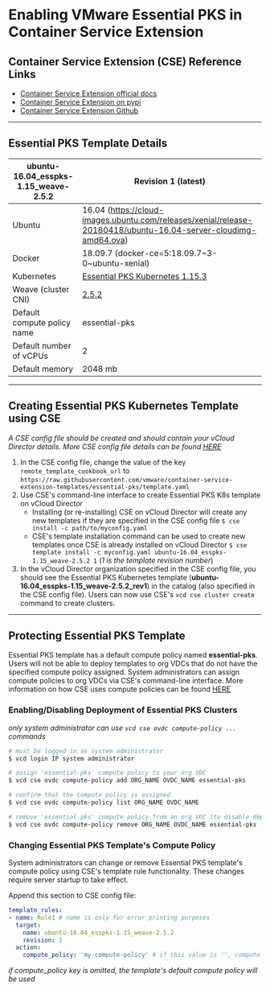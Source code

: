 # Enabling VMware Essential PKS in Container Service Extension

## Container Service Extension (CSE) Reference Links

- [Container Service Extension official docs](https://vmware.github.io/container-service-extension/INTRO.html)
- [Container Service Extension on pypi](https://pypi.org/project/container-service-extension/)
- [Container Service Extension Github](https://github.com/vmware/container-service-extension)

---

## Essential PKS Template Details

| ubuntu-16.04_esspks-1.15_weave-2.5.2 | Revision 1 (latest)                                                                                             |
| ------------------------------------ | --------------------------------------------------------------------------------------------------------------- |
| Ubuntu                               | 16.04 (https://cloud-images.ubuntu.com/releases/xenial/release-20180418/ubuntu-16.04-server-cloudimg-amd64.ova) |
| Docker                               | 18.09.7 (docker-ce=5:18.09.7\~3-0\~ubuntu-xenial)                                                                 |
| Kubernetes                           | [Essential PKS Kubernetes 1.15.3](https://hub.heptio.com/releases/1-15-release/#1-15-3)                         |
| Weave (cluster CNI)                  | [2.5.2](https://www.weave.works/docs/net/latest/overview/)                                                      |
| Default compute policy name          | essential-pks                                                                                                   |
| Default number of vCPUs              | 2                                                                                                               |
| Default memory                       | 2048 mb                                                                                                         |

---

## Creating Essential PKS Kubernetes Template using CSE

*A CSE config file should be created and should contain your vCloud Director details. More CSE config file details can be found [HERE](https://vmware.github.io/container-service-extension/CSE_ADMIN.html#configfile)*

1. In the CSE config file, change the value of the key `remote_template_cookbook_url` to  `https://raw.githubusercontent.com/vmware/container-service-extension-templates/essential-pks/template.yaml`
2. Use CSE's command-line interface to create Essential PKS K8s template on vCloud Director
   - Installing (or re-installing) CSE on vCloud Director will create any new templates if they are specified in the CSE config file
     ```$ cse install -c path/to/myconfig.yaml```
   - CSE's template installation command can be used to create new templates once CSE is already installed on vCloud Director
     ```$ cse template install -c myconfig.yaml ubuntu-16.04_esspks-1.15_weave-2.5.2 1``` (*1 is the template revision number*)
3. In the vCloud Director organization specified in the CSE config file, you should see the Essential PKS Kubernetes template (**ubuntu-16.04_esspks-1.15_weave-2.5.2_rev1**) in the catalog (also specified in the CSE config file). Users can now use CSE's `vcd cse cluster create` command to create clusters.

---

## Protecting Essential PKS Template

Essential PKS template has a default compute policy named **essential-pks**. Users will not be able to deploy templates to org VDCs that do not have the specified compute policy assigned. System administrators can assign compute policies to org VDCs via CSE's command-line interface. More information on how CSE uses compute policies can be found [HERE](TODO)

### Enabling/Disabling Deployment of Essential PKS Clusters

*only system administrator can use `vcd cse ovdc compute-policy ...` commands*

```bash
# must be logged in as system administrator
$ vcd login IP system administrator

# assign 'essential-pks' compute policy to your org VDC
$ vcd cse ovdc compute-policy add ORG_NAME OVDC_NAME essential-pks

# confirm that the compute policy is assigned
$ vcd cse ovdc compute-policy list ORG_NAME OVDC_NAME

# remove 'essential-pks' compute policy from an org VDC (to disable deployments)
$ vcd cse ovdc compute-policy remove ORG_NAME OVDC_NAME essential-pks
```

### Changing Essential PKS Template's Compute Policy

System administrators can change or remove Essential PKS template's compute policy using CSE's template rule functionality. These changes require server startup to take effect.

Append this section to CSE config file:

```yaml
template_rules:
- name: Rule1 # name is only for error printing purposes
  target:
    name: ubuntu-16.04_esspks-1.15_weave-2.5.2
    revision: 1
  action:
    compute_policy: 'my-compute-policy' # if this value is '', compute_policy will be removed instead
```

*if compute_policy key is omitted, the template's default compute policy will be used*
